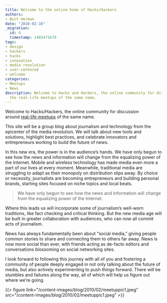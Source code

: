 ```yaml
---
title: Welcome to the online home of Hacks/Hackers
authors:
- Burt Herman
date: "2010-02-16"
_migration:
  id: 4
  timestamp: 1483471679
tags:
- design
- hackers
- hacks
- innovation
- media revolution
- user-centered
- welcome
categories:
- Meetups
- News
description: Welcome to Hacks and Hackers, the online community for discussion around
  the real-life meetups of the same name.
---
```


Welcome to Hacks/Hackers, the online community for discussion around [real-life meetups][1] of the same name.

This site will be a group blog about journalism and technology from the epicenter of the media revolution. We will talk about new tools and solutions, highlight best practices, and celebrate innovators and entrepreneurs working to build the future of news.

In this new era, the power is in the audience&#8217;s hands. We have only begun to see how the news and information will change from the equalizing power of the Internet. Mobile and wireless technology has made media even more a part of our lives at every moment. Meanwhile, traditional media are struggling to adapt as their monopoly on distribution slips away. By choice or necessity, journalists are becoming entrepreneurs and building personal brands, starting sites focused on niche topics and local beats.

> We have only begun to see how the news and information will change from the equalizing power of the Internet.

Where this leads us will incorporate some of journalism&#8217;s well-worn traditions, like fact checking and critical thinking. But the new media age will be built in greater collaboration with audiences, who can now all commit acts of journalism.

News has always fundamentally been about &#8220;social media,&#8221; giving people common stories to share and connecting them to others far away. News is now more social than ever, with friends acting as de-facto editors and conversations blossoming on social networking sites.

I look forward to following this journey with all of you and fostering a community of people deeply engaged in not only talking about the future of media, but also actively experimenting to push things forward. There will be stumbles and failures along the way, all of which will help us figure out where we&#8217;re going.

{{< figure link="/content-images/blog/2010/02/meetuppic1.jpeg" src="/content-images/blog/2010/02/meetuppic1.jpeg" >}}

 [1]: http://www.meetup.com/hacksandhackers